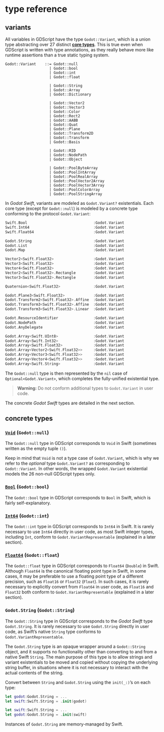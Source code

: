 # type reference

## variants 

All variables in GDScript have the type `Godot::Variant`, which is a union type abstracting over 27 distinct [**core types**](https://docs.godotengine.org/en/stable/getting_started/scripting/gdscript/gdscript_basics.html#built-in-types). This is true even when GDScript is written with type annotations, as they really behave more like runtime assertions than a true static typing system.

```text 
Godot::Variant    ::= Godot::null
                    | Godot::bool 
                    | Godot::int 
                    | Godot::float

                    | Godot::String
                    | Godot::Array
                    | Godot::Dictionary  
    
                    | Godot::Vector2
                    | Godot::Vector3
                    | Godot::Color 
                    | Godot::Rect2 
                    | Godot::AABB  
                    | Godot::Quat 
                    | Godot::Plane 
                    | Godot::Transform2D 
                    | Godot::Transform 
                    | Godot::Basis  

                    | Godot::RID
                    | Godot::NodePath
                    | Godot::Object

                    | Godot::PoolByteArray
                    | Godot::PoolIntArray
                    | Godot::PoolRealArray
                    | Godot::PoolVector2Array
                    | Godot::PoolVector3Array
                    | Godot::PoolColorArray
                    | Godot::PoolStringArray
```

In *Godot Swift*, variants are modeled as `Godot.Variant?` existentials. Each core type (except for `Godot::null`) is modeled by a concrete type conforming to the protocol `Godot.Variant`:

```swift 
Swift.Bool                              :Godot.Variant
Swift.Int64                             :Godot.Variant
Swift.Float64                           :Godot.Variant
```
```swift 
Godot.String                            :Godot.Variant
Godot.List                              :Godot.Variant
Godot.Map                               :Godot.Variant
```
```swift 
Vector2<Swift.Float32>                  :Godot.Variant
Vector3<Swift.Float32>                  :Godot.Variant
Vector4<Swift.Float32>                  :Godot.Variant
Vector2<Swift.Float32>.Rectangle        :Godot.Variant
Vector3<Swift.Float32>.Rectangle        :Godot.Variant

Quaternion<Swift.Float32>               :Godot.Variant

Godot.Plane3<Swift.Float32>             :Godot.Variant
Godot.Transform2<Swift.Float32>.Affine  :Godot.Variant
Godot.Transform3<Swift.Float32>.Affine  :Godot.Variant
Godot.Transform3<Swift.Float32>.Linear  :Godot.Variant
```
```swift 
Godot.ResourceIdentifier                :Godot.Variant
Godot.NodePath                          :Godot.Variant
Godot.AnyDelegate                       :Godot.Variant
```
```swift 
Godot.Array<Swift.UInt8>                :Godot.Variant
Godot.Array<Swift.Int32>                :Godot.Variant
Godot.Array<Swift.Float32>              :Godot.Variant
Godot.Array<Vector2<Swift.Float32>>     :Godot.Variant
Godot.Array<Vector3<Swift.Float32>>     :Godot.Variant
Godot.Array<Vector4<Swift.Float32>>     :Godot.Variant
Godot.Array<Swift.String>               :Godot.Variant
```

The `Godot::null` type is then represented by the `nil` case of `Optional<Godot.Variant>`, which completes the fully-unified existential type.

> **Warning:** Do not conform additional types to `Godot.Variant` in user code. 

The concrete *Godot Swift* types are detailed in the next section.

## concrete types 

### [`Void`](https://developer.apple.com/documentation/swift/void) (`Godot::null`)

The `Godot::null` type in GDScript corresponds to `Void` in Swift (sometimes written as the empty tuple `()`). 

Keep in mind that `Void` is not a type case of `Godot.Variant`, which is why we refer to the *optional* type `Godot.Variant?` as corresponding to `Godot::Variant`. In other words, the wrapped `Godot.Variant` existential models the 26 non-null GDScript types only.

### [`Bool`](https://developer.apple.com/documentation/swift/bool) (`Godot::bool`)

The `Godot::bool` type in GDScript corresponds to `Bool` in Swift, which is fairly self-explanatory.

### [`Int64`](https://developer.apple.com/documentation/swift/int64) (`Godot::int`)

The `Godot::int` type in GDScript corresponds to `Int64` in Swift. It is rarely necessary to use `Int64` directly in user code, as most Swift integer types, including `Int`, conform to `Godot.VariantRepresentable` (explained in a later section).

### [`Float64`](https://developer.apple.com/documentation/swift/double) (`Godot::float`)

The `Godot::float` type in GDScript corresponds to `Float64` (`Double`) in Swift. Although `Float64` is the canonical floating point type in Swift, in some cases, it may be preferable to use a floating point type of a different precision, such as `Float16` or `Float32` (`Float`). In such cases, it is rarely necessary to explicitly convert from `Float64` in user code, as `Float16` and `Float32` both conform to `Godot.VariantRepresentable` (explained in a later section).

### `Godot.String` (`Godot::String`)

The `Godot::String` type in GDScript corresponds to the *Godot Swift* type `Godot.String`. It is rarely necessary to use `Godot.String` directly in user code, as Swift’s native `String` type conforms to `Godot.VariantRepresentable`. 

The `Godot.String` type is an opaque wrapper around a `Godot::String` object, and it supports no functionality other than converting to and from a native Swift `String`. The main purpose of this type is to allow strings and variant existentials to be moved and copied without copying the underlying string buffer, in situations where it is not necessary to interact with the actual contents of the string.

Convert between `String` and `Godot.String` using the `init(_:)`’s on each type:

```swift 
let godot:Godot.String = ...
let swift:Swift.String = .init(godot)
```
```swift 
let swift:Swift.String = ...
let godot:Godot.String = .init(swift)
```

Instances of `Godot.String` are memory-managed by Swift.
